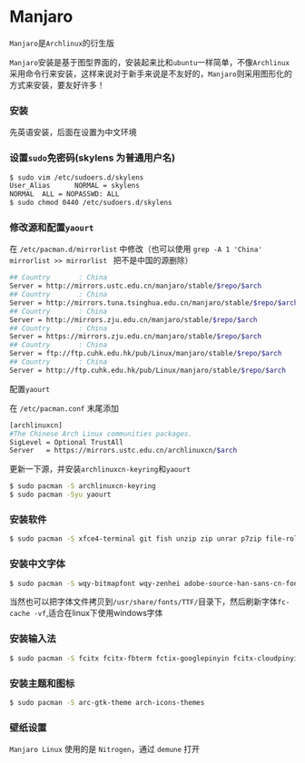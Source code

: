# Manjaro 

`Manjaro`是`Archlinux`的衍生版 

`Manjaro`安装是基于图型界面的，安装起来比和`ubuntu`一样简单，不像`Archlinux`采用命令行来安装，这样来说对于新手来说是不友好的，`Manjaro`则采用图形化的方式来安装，要友好许多！

### 安装

先英语安装，后面在设置为中文环境

### 设置`sudo`免密码(skylens 为普通用户名)

```bash
$ sudo vim /etc/sudoers.d/skylens
User_Alias      NORMAL = skylens
NORMAL  ALL = NOPASSWD: ALL
$ sudo chmod 0440 /etc/sudoers.d/skylens
```

### 修改源和配置`yaourt`

在 `/etc/pacman.d/mirrorlist` 中修改（也可以使用 `grep -A 1 'China' mirrorlist >> mirrorlist ` 把不是中国的源删除）

```bash
## Country       : China
Server = http://mirrors.ustc.edu.cn/manjaro/stable/$repo/$arch
## Country       : China
Server = http://mirrors.tuna.tsinghua.edu.cn/manjaro/stable/$repo/$arch
## Country       : China
Server = http://mirrors.zju.edu.cn/manjaro/stable/$repo/$arch
## Country       : China
Server = https://mirrors.zju.edu.cn/manjaro/stable/$repo/$arch
## Country       : China
Server = ftp://ftp.cuhk.edu.hk/pub/Linux/manjaro/stable/$repo/$arch
## Country       : China
Server = http://ftp.cuhk.edu.hk/pub/Linux/manjaro/stable/$repo/$arch
```

配置`yaourt`

在 `/etc/pacman.conf` 末尾添加

```bash
[archlinuxcn]
#The Chinese Arch Linux communities packages.
SigLevel = Optional TrustAll
Server   = https://mirrors.ustc.edu.cn/archlinuxcn/$arch
```

更新一下源，并安装`archlinuxcn-keyring`和`yaourt`

```bash
$ sudo pacman -S archlinuxcn-keyring
$ sudo pacman -Syu yaourt
```

### 安装软件

```bash
$ sudo pacman -S xfce4-terminal git fish unzip zip unrar p7zip file-roller ntfs-3g dosfstools wget emacs 
```

### 安装中文字体

```bash
$ sudo pacman -S wqy-bitmapfont wqy-zenhei adobe-source-han-sans-cn-fonts wqy-microhei-lite wqy-microhei noto-fonts-emoji ttf-mac-fonts ttf-droid ttf-ubuntu-font-family ttf-dejavu ttf-monaco 
```

当然也可以把字体文件拷贝到`/usr/share/fonts/TTF/`目录下，然后刷新字体`fc-cache -vf`,适合在linux下使用windows字体

### 安装输入法

```bash
$ sudo pacman -S fcitx fcitx-fbterm fctix-googlepinyin fcitx-cloudpinyin
```

### 安装主题和图标

```bash
$ sudo pacman -S arc-gtk-theme arch-icons-themes
```

### 壁纸设置

`Manjaro Linux` 使用的是 `Nitrogen`，通过 `demune` 打开 
